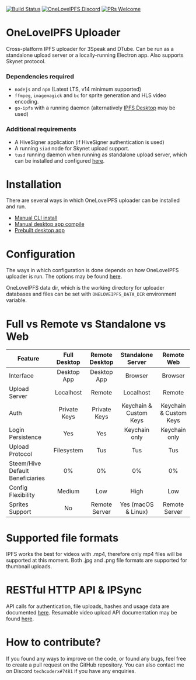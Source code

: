[![Build Status](https://travis-ci.org/oneloveipfs/ipfsVideoUploader.svg?branch=master)](https://travis-ci.org/oneloveipfs/ipfsVideoUploader)
[![OneLoveIPFS Discord](https://img.shields.io/discord/418646135725359104.svg?logo=discord)](https://discord.gg/ZWj5NqaBeF)
[![PRs Welcome](https://img.shields.io/badge/PRs-welcome-brightgreen.svg?style=flat-square)](http://makeapullrequest.com)

# OneLoveIPFS Uploader

Cross-platform IPFS uploader for 3Speak and DTube. Can be run as a standalone upload server or a locally-running Electron app. Also supports Skynet protocol.

### Dependencies required

* `nodejs` and `npm` (Latest LTS, v14 minimum supported)
* `ffmpeg`, `imagemagick` and `bc` for sprite generation and HLS video encoding.
* `go-ipfs` with a running daemon (alternatively [IPFS Desktop](https://github.com/ipfs-shipyard/ipfs-desktop) may be used)

### Additional requirements

* A HiveSigner application (if HiveSigner authentication is used)
* A running `siad` node for Skynet upload support.
* `tusd` running daemon when running as standalone upload server, which can be installed and configured [here](https://github.com/oneloveipfs/ipfsVideoUploader/blob/master/docs/ResumableUploads.md#server-installation).

# Installation

There are several ways in which OneLoveIPFS uploader can be installed and run.

* [Manual CLI install](https://github.com/oneloveipfs/ipfsVideoUploader/blob/master/docs/Installation.md)
* [Manual desktop app compile](https://github.com/oneloveipfs/ipfsVideoUploader/blob/master/docs/Compile.md)
* [Prebuilt desktop app](https://github.com/oneloveipfs/ipfsVideoUploader/releases)

# Configuration

The ways in which configuration is done depends on how OneLoveIPFS uploader is run. The options may be found [here](https://github.com/oneloveipfs/ipfsVideoUploader/blob/master/docs/ConfigDocs.md).

OneLoveIPFS data dir, which is the working directory for uploader databases and files can be set with `ONELOVEIPFS_DATA_DIR` environment variable.

# Full vs Remote vs Standalone vs Web

|Feature|Full Desktop|Remote Desktop|Standalone Server|Remote Web|
|-|:-:|:-:|:-:|:-:|
|Interface|Desktop App|Desktop App|Browser|Browser|
|Upload Server|Localhost|Remote|Localhost|Remote|
|Auth|Private Keys|Private Keys|Keychain & Custom Keys|Keychain & Custom Keys|
|Login Persistence|Yes|Yes|Keychain only|Keychain only|
|Upload Protocol|Filesystem|Tus|Tus|Tus|
|Steem/Hive Default Beneficiaries|0%|0%|0%|0%|
|Config Flexibility|Medium|Low|High|Low|
|Sprites Support|No|Remote Server|Yes (macOS & Linux)|Remote Server|

# Supported file formats

IPFS works the best for videos with .mp4, therefore only mp4 files will be supported at this moment. Both .jpg and .png file formats are supported for thumbnail uploads.

# RESTful HTTP API & IPSync

API calls for authentication, file uploads, hashes and usage data are documented [here](https://github.com/oneloveipfs/ipfsVideoUploader/blob/master/docs/APIDocs.md). Resumable video upload API documentation may be found [here](https://github.com/oneloveipfs/ipfsVideoUploader/blob/master/docs/ResumableUploads.md).

# How to contribute?

If you found any ways to improve on the code, or found any bugs, feel free to create a pull request on the GitHub repository. You can also contact me on Discord `techcoderx#7481` if you have any enquiries.